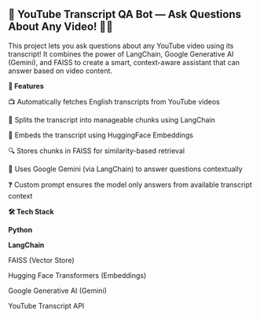
## 🎥 YouTube Transcript QA Bot — Ask Questions About Any Video! 🤖💬


This project lets you ask questions about any YouTube video using its transcript! 
It combines the power of LangChain, Google Generative AI (Gemini), and FAISS to create a smart,
context-aware assistant that can answer based on video content.


**🚀 Features**

📺 Automatically fetches English transcripts from YouTube videos

🔗 Splits the transcript into manageable chunks using LangChain

🧠 Embeds the transcript using HuggingFace Embeddings

🔍 Stores chunks in FAISS for similarity-based retrieval

💬 Uses Google Gemini (via LangChain) to answer questions contextually

❓ Custom prompt ensures the model only answers from available transcript context

**🛠️ Tech Stack**


**Python**

**LangChain**

FAISS (Vector Store)

Hugging Face Transformers (Embeddings)

Google Generative AI (Gemini)

YouTube Transcript API


